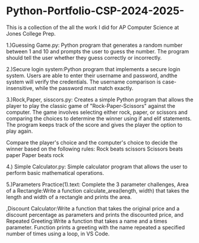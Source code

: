 # Python-Portfolio-CSP-2024-2025-
This is a collection of the all the work I did for AP Computer Science at Jones College Prep.

1.)Guessing Game.py: Python program that generates a random number between 1 and 10 and prompts the user to guess the number. The program should tell the user whether they guess correctly or incorrectly.


2.)Secure login system:Python program that implements a secure login system. Users are able to enter their username and password, andthe system will verify the credentials. The username comparison is case-insensitive, while the password must match exactly.


3.)Rock,Paper, sisscors.py: Creates a simple Python program that allows the player to play the classic game of "Rock-Paper-Scissors" against the computer. The game involves selecting either rock, paper, or scissors and comparing the choices to determine the winner using if and elif statements. The program keeps track of the score and gives the player the option to play again.

Compare the player's choice and the computer's choice to decide the winner based on the following rules:
Rock beats scissors
Scissors beats paper
Paper beats rock


4.) Simple Calculator.py:  Simple calculator program that allows the user to perform basic mathematical operations.


5.)Parameters Practice(1).text: Complete the 3 parameter challenges,
Area of a Rectangle:Write a function calculate_area(length, width)
that takes the length and width of a rectangle and prints the area.

,Discount Calculator:Write a function that takes the original price and a discount percentage as parameters
and prints the discounted price, and Repeated Greeting:Write a function that takes a name and a times parameter.
Function prints a greeting with the name repeated a specified number of times using a loop, in VS Code.


